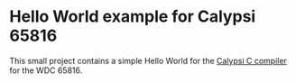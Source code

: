 Hello World example for Calypsi 65816
=====================================

This small project contains a simple Hello World for the
[Calypsi C compiler](https://www.calypsi.cc/)
for the WDC 65816.

